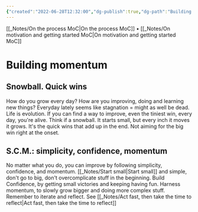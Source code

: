 ```yaml
---
{"created":"2022-06-28T12:32:00","dg-publish":true,"dg-path":"Building momentum.md","permalink":"/building-momentum/","dgPassFrontmatter":true,"updated":"2024-12-22T16:23:58.272+01:00"}
---
```


[[_Notes/On the process MoC\|On the process MoC]] • [[_Notes/On motivation and getting started MoC\|On motivation and getting started MoC]]
# Building momentum
## **Snowball. Quick wins** 
How do you grow every day? How are you improving, doing and learning new things? Everyday lately seems like stagnation = might as well be dead.
Life is evolution. If you can find a way to improve, even the tiniest win, every day, you're alive.
Think if a snowball. It starts small, but every inch it moves it grows. 
It's the quick wins that add up in the end. Not aiming for the big win right at the onset.

## S.C.M.: simplicity, confidence, momentum
No matter what you do, you can improve by following simplicity, confidence, and momentum.
[[_Notes/Start small\|Start small]] and simple, don't go to big, don't overcomplicate stuff in the beginning.
Build Confidence, by getting small victories and keeping having fun.
Harness momentum, to slowly grow bigger and doing more complex stuff.
Remember to iterate and reflect. See [[_Notes/Act fast, then take the time to reflect\|Act fast, then take the time to reflect]]